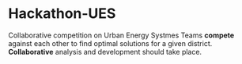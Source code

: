 # Hackathon-UES
Collaborative competition on Urban Energy Systmes
Teams **compete** against each other to find optimal solutions for a given district. 
**Collaborative** analysis and development should take place.
